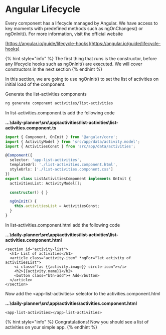# Angular Lifecycle

Every component has a lifecycle managed by Angular. We have access to key moments with predefined methods such as ngOnChanges\(\) or ngOnInit\(\). For more information, visit the official website

[https://angular.io/guide/lifecycle-hooks](https://angular.io/guide/lifecycle-hooks)

{% hint style="info" %}
The first thing that runs is the constructor, before any lifecycle hooks such as ngOnInit\(\) are executed. We will cover constructors in the next section
{% endhint %}

In this section, we are going to use ngOnInit\(\) to set the list of activities on initial load of the component.

Generate the list-activities components

```bash
ng generate component activities/list-activities
```

In list-activities.component.ts add the following code

**...\daily-planner\src\app\activities\list-activities\list-activities.component.ts**

```typescript
import { Component, OnInit } from '@angular/core';
import { ActivityModel } from 'src/app/data/activity.model';
import { ActivitiesConst } from 'src/app/data/activities';

@Component({
  selector: 'app-list-activities',
  templateUrl: './list-activities.component.html',
  styleUrls: ['./list-activities.component.css']
})
export class ListActivitiesComponent implements OnInit {
  activitiesList: ActivityModel[];

  constructor() { }

  ngOnInit() {
    this.activitiesList = ActivitiesConst;
  }
}

```

In list-activities.component.html add the following code

**...\daily-planner\src\app\activities\list-activities\list-activities.component.html**

```markup
<section id="activity-list">
  <h1> List of activities</h1>
  <article class="activity-item" *ngFor="let activity of activitiesList">
    <i class="fas {{activity.image}} circle-icon"></i>
    <h2>{{activity.name}}</h2>
    <button class="btn-add">+ Add</button>
  </article>
</section>

```

Now add the &lt;app-list-activities&gt; selector to the activities.component.html

**...\daily-planner\src\app\activities\activities.component.html**

```markup
<app-list-activities></app-list-activities>
```

{% hint style="info" %}
Congratulations! Now you should see a list of activities on your simple app.
{% endhint %}

